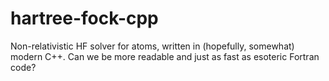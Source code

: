 # hartree-fock-cpp
Non-relativistic HF solver for atoms, written in (hopefully, somewhat) modern C++. Can we be more readable and just as fast as esoteric Fortran code?
